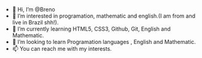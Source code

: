 - 👋 Hi, I’m @Breno
- 👀 I’m interested in programation, mathematic and english.(I am from and live in Brazil shh!).
- 🌱 I’m currently learning HTML5, CSS3, Github, Git, English and Mathematic.
- 💞️ I’m looking to learn Programation languages , English and Mathematic.
- 📫 You can reach me with my interests.
 
